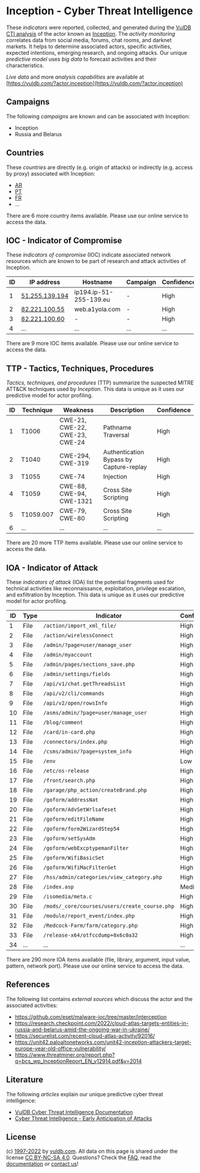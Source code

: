 # Inception - Cyber Threat Intelligence

These _indicators_ were reported, collected, and generated during the [VulDB CTI analysis](https://vuldb.com/?kb.cti) of the actor known as [Inception](https://vuldb.com/?actor.inception). The _activity monitoring_ correlates data from social media, forums, chat rooms, and darknet markets. It helps to determine associated actors, specific activities, expected intentions, emerging research, and ongoing attacks. Our unique _predictive model_ uses _big data_ to forecast activities and their characteristics.

_Live data_ and more _analysis capabilities_ are available at [https://vuldb.com/?actor.inception](https://vuldb.com/?actor.inception)

## Campaigns

The following _campaigns_ are known and can be associated with Inception:

* Inception
* Russia and Belarus

## Countries

These _countries_ are directly (e.g. origin of attacks) or indirectly (e.g. access by proxy) associated with Inception:

* [AR](https://vuldb.com/?country.ar)
* [PT](https://vuldb.com/?country.pt)
* [FR](https://vuldb.com/?country.fr)
* ...

There are 6 more country items available. Please use our online service to access the data.

## IOC - Indicator of Compromise

These _indicators of compromise_ (IOC) indicate associated network resources which are known to be part of research and attack activities of Inception.

ID | IP address | Hostname | Campaign | Confidence
-- | ---------- | -------- | -------- | ----------
1 | [51.255.139.194](https://vuldb.com/?ip.51.255.139.194) | ip194.ip-51-255-139.eu | - | High
2 | [82.221.100.55](https://vuldb.com/?ip.82.221.100.55) | web.a1yola.com | - | High
3 | [82.221.100.60](https://vuldb.com/?ip.82.221.100.60) | - | - | High
4 | ... | ... | ... | ...

There are 9 more IOC items available. Please use our online service to access the data.

## TTP - Tactics, Techniques, Procedures

_Tactics, techniques, and procedures_ (TTP) summarize the suspected MITRE ATT&CK techniques used by _Inception_. This data is unique as it uses our predictive model for actor profiling.

ID | Technique | Weakness | Description | Confidence
-- | --------- | -------- | ----------- | ----------
1 | T1006 | CWE-21, CWE-22, CWE-23, CWE-24 | Pathname Traversal | High
2 | T1040 | CWE-294, CWE-319 | Authentication Bypass by Capture-replay | High
3 | T1055 | CWE-74 | Injection | High
4 | T1059 | CWE-88, CWE-94, CWE-1321 | Cross Site Scripting | High
5 | T1059.007 | CWE-79, CWE-80 | Cross Site Scripting | High
6 | ... | ... | ... | ...

There are 20 more TTP items available. Please use our online service to access the data.

## IOA - Indicator of Attack

These _indicators of attack_ (IOA) list the potential fragments used for technical activities like reconnaissance, exploitation, privilege escalation, and exfiltration by Inception. This data is unique as it uses our predictive model for actor profiling.

ID | Type | Indicator | Confidence
-- | ---- | --------- | ----------
1 | File | `/action/import_xml_file/` | High
2 | File | `/action/wirelessConnect` | High
3 | File | `/admin/?page=user/manage_user` | High
4 | File | `/admin/myaccount` | High
5 | File | `/admin/pages/sections_save.php` | High
6 | File | `/admin/settings/fields` | High
7 | File | `/api/v1/chat.getThreadsList` | High
8 | File | `/api/v2/cli/commands` | High
9 | File | `/api/v2/open/rowsInfo` | High
10 | File | `/asms/admin/?page=user/manage_user` | High
11 | File | `/blog/comment` | High
12 | File | `/card/in-card.php` | High
13 | File | `/connectors/index.php` | High
14 | File | `/csms/admin/?page=system_info` | High
15 | File | `/env` | Low
16 | File | `/etc/os-release` | High
17 | File | `/front/search.php` | High
18 | File | `/garage/php_action/createBrand.php` | High
19 | File | `/goform/addressNat` | High
20 | File | `/goform/AdvSetWrlsafeset` | High
21 | File | `/goform/editFileName` | High
22 | File | `/goform/form2WizardStep54` | High
23 | File | `/goform/setSysAdm` | High
24 | File | `/goform/webExcptypemanFilter` | High
25 | File | `/goform/WifiBasicSet` | High
26 | File | `/goform/WifiMacFilterGet` | High
27 | File | `/hss/admin/categories/view_category.php` | High
28 | File | `/index.asp` | Medium
29 | File | `/isomedia/meta.c` | High
30 | File | `/mods/_core/courses/users/create_course.php` | High
31 | File | `/module/report_event/index.php` | High
32 | File | `/Redcock-Farm/farm/category.php` | High
33 | File | `/release-x64/otfccdump+0x6c0a32` | High
34 | ... | ... | ...

There are 290 more IOA items available (file, library, argument, input value, pattern, network port). Please use our online service to access the data.

## References

The following list contains _external sources_ which discuss the actor and the associated activities:

* https://github.com/eset/malware-ioc/tree/master/interception
* https://research.checkpoint.com/2022/cloud-atlas-targets-entities-in-russia-and-belarus-amid-the-ongoing-war-in-ukraine/
* https://securelist.com/recent-cloud-atlas-activity/92016/
* https://unit42.paloaltonetworks.com/unit42-inception-attackers-target-europe-year-old-office-vulnerability/
* https://www.threatminer.org/report.php?q=bcs_wp_InceptionReport_EN_v12914.pdf&y=2014

## Literature

The following _articles_ explain our unique predictive cyber threat intelligence:

* [VulDB Cyber Threat Intelligence Documentation](https://vuldb.com/?kb.cti)
* [Cyber Threat Intelligence - Early Anticipation of Attacks](https://www.scip.ch/en/?labs.20201022)

## License

(c) [1997-2022](https://vuldb.com/?kb.changelog) by [vuldb.com](https://vuldb.com/?kb.about). All data on this page is shared under the license [CC BY-NC-SA 4.0](https://creativecommons.org/licenses/by-nc-sa/4.0/). Questions? Check the [FAQ](https://vuldb.com/?kb.faq), read the [documentation](https://vuldb.com/?kb) or [contact us](https://vuldb.com/?contact)!
